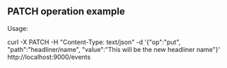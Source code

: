 PATCH operation example
-----------------------

Usage:

curl -X PATCH -H "Content-Type: text/json" -d '{"op":"put", "path":"headliner/name", "value":"This will be the new headliner name"}' http://localhost:9000/events
